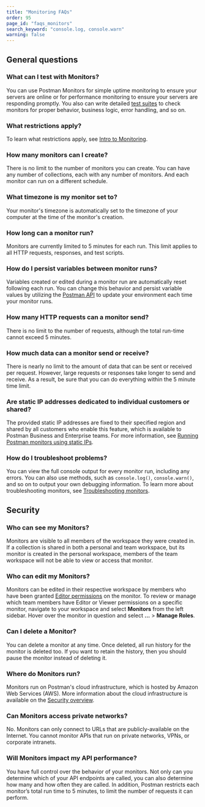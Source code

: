 ```yaml
---
title: "Monitoring FAQs"
order: 95
page_id: "faqs_monitors"
search_keyword: "console.log, console.warn"
warning: false
---
```


## General questions

### What can I test with Monitors?

You can use Postman Monitors for simple uptime monitoring to ensure your servers are online or for performance monitoring to ensure your servers are responding promptly. You also can write detailed [test suites](/docs/writing-scripts/test-scripts/) to check monitors for proper behavior, business logic, error handling, and so on.

### What restrictions apply?

To learn what restrictions apply, see [Intro to Monitoring](/docs/monitoring-your-api/intro-monitors/).

### How many monitors can I create?

There is no limit to the number of monitors you can create. You can have any number of collections, each with any number of monitors. And each monitor can run on a different schedule.

### What timezone is my monitor set to?

Your monitor's timezone is automatically set to the timezone of your computer at the time of the monitor's creation.

### How long can a monitor run?

Monitors are currently limited to 5 minutes for each run. This limit applies to all HTTP requests, responses, and test scripts.

### How do I persist variables between monitor runs?

Variables created or edited during a monitor run are automatically reset following each run. You can change this behavior and persist variable values by utilizing the [Postman API](https://docs.api.getpostman.com/#6517e0d6-3bc3-3da5-ab57-7a578a8504ce) to update your environment each time your monitor runs.

### How many HTTP requests can a monitor send?

There is no limit to the number of requests, although the total run-time cannot exceed 5 minutes.

### How much data can a monitor send or receive?

There is nearly no limit to the amount of data that can be sent or received per request. However, large requests or responses take longer to send and receive. As a result, be sure that you can do everything within the 5 minute time limit.

### Are static IP addresses dedicated to individual customers or shared?

The provided static IP addresses are fixed to their specified region and shared by all customers who enable this feature, which is available to Postman Business and Enterprise teams. For more information, see [Running Postman monitors using static IPs](/docs/monitoring-your-api/using-static-IPs-to-monitor/).

### How do I troubleshoot problems?

You can view the full console output for every monitor run, including any errors. You can also use methods, such as `console.log()`, `console.warn()`, and so on to output your own debugging information. To learn more about troubleshooting monitors, see [Troubleshooting monitors](/docs/monitoring-your-api/troubleshooting-monitors/).

## Security

### Who can see my Monitors?

Monitors are visible to all members of the workspace they were created in. If a collection is shared in both a personal and team workspace, but its monitor is created in the personal workspace, members of the team workspace will not be able to view or access that monitor.

### Who can edit my Monitors?

Monitors can be edited in their respective workspace by members who have been granted [Editor permissions](/docs/collaborating-in-postman/roles-and-permissions/) on the monitor. To review or manage which team members have Editor or Viewer permissions on a specific monitor, navigate to your workspace and select **Monitors** from the left sidebar. Hover over the monitor in question and select **...** > **Manage Roles**.

### Can I delete a Monitor?

You can delete a monitor at any time. Once deleted, all run history for the monitor is deleted too. If you want to retain the history, then you should pause the monitor instead of deleting it.

### Where do Monitors run?

Monitors run on Postman's cloud infrastructure, which is hosted by Amazon Web Services (AWS). More information about the cloud infrastructure is available on the [Security overview](https://www.postman.com/security).

### Can Monitors access private networks?

No. Monitors can only connect to URLs that are publicly-available on the Internet. You cannot monitor APIs that run on private networks, VPNs, or corporate intranets.

### Will Monitors impact my API performance?

You have full control over the behavior of your monitors. Not only can you determine which of your API endpoints are called, you can also determine how many and how often they are called. In addition, Postman restricts each monitor’s total run time to 5 minutes, to limit the number of requests it can perform.
